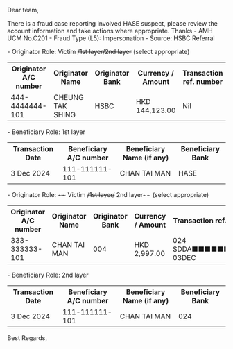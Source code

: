 Dear team,

There is a fraud case reporting involved HASE  suspect, please review the account information and take actions where appropriate. Thanks
\- AMH UCM No.C201
\- Fraud Type (L5): Impersonation
\- Source: HSBC Referral

\- Originator Role: Victim ~~/1st layer/2nd layer~~ (select appropriate)
<table>
<tr><th>Originator A/C number</th><th>Originator Name</th><th>Originator Bank</th><th>Currency / Amount</th><th>Transaction ref. number</th></tr>
<tr><td>444-4444444-101</td><td>CHEUNG TAK SHING</td><td>HSBC</td><td>HKD 144,123.00</td><td>Nil</td></tr>
</table>

\- Beneficiary Role: 1st layer
<table>
<tr><th>Transaction Date</th><th>Beneficiary A/C number</th><th>Beneficiary Name (if any)</th><th>Beneficiary Bank</th></tr>
<tr><td>3 Dec 2024</td><td>111-111111-101 </td><td>CHAN TAI MAN</td><td>HASE</td></tr>
</table>

\- Originator Role: ~~ Victim ~~/1st layer/~~ 2nd layer~~ (select appropriate)
<table>
<tr><th>Originator A/C number</th><th>Originator Name</th><th>Originator Bank</th><th>Currency / Amount</th><th>Transaction ref. number</th></tr>
<tr><td>333-333333-101</td><td>CHAN TAI MAN </td><td>004</td><td>HKD 2,997.00</td><td>024 SDDA■■■■■■■■■■ 03DEC</td></tr>
</table>

\- Beneficiary Role: 2nd layer
<table>
<tr><th>Transaction Date</th><th>Beneficiary A/C number</th><th>Beneficiary Name (if any)</th><th>Beneficiary Bank</th></tr>
<tr><td>3 Dec 2024</td><td>111-111111-101 </td><td>CHAN TAI MAN</td><td>024</td></tr>
</table>

Best Regards,